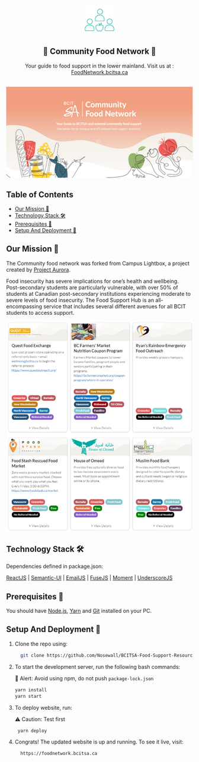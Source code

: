 <!-- Using README template from: https://github.com/othneildrew/Best-README-Template -->

<!-- PROJECT LOGO -->
<br />
<p align="center">
  <a href="https://github.com/Nosewall/BCITSA-Food-Support-Resource-Hub">
    <img src="images/Wellness Icons_Community Food Network_03.png" alt="Community Food nedtwork icon" width="80" height="80">
  </a>

  <h2 align="center">🍍 Community Food Network 🍍</h2>
  <p align="center">
    Your guide to food support in the lower mainland. Visit us at : 
    <a href="https://foodnetwork.bcitsa.ca/">FoodNetwork.bcitsa.ca</a>
    <br />
    <br />
  </p>
</p>

![Homepage preview](/images/homepage.png)

## Table of Contents

- [Our Mission 🧠](#our-mission-)
- [Technology Stack 🛠️](#technology-stack-%EF%B8%8F)
- [Prerequisites 🍪](#prerequisites-)
- [Setup And Deployment 🔧](#setup-and-deployment-)

## Our Mission 🧠

The Community food network was forked from Campus Lightbox, a project created by [Project Aurora](https://www.projectaurora.ca/).

Food insecurity has severe implications for one’s health and wellbeing. Post-secondary students are particularly vulnerable, with over 50% of students at Canadian post-secondary institutions experiencing moderate to severe levels of food insecurity. The Food Support Hub is an all-encompassing service that includes several different avenues for all BCIT students to access support.

![Cards preview](/images/cards.png)

## Technology Stack 🛠️

Dependencies defined in package.json:

[ReactJS](https://reactjs.org/)
| [Semantic-UI](https://react.semantic-ui.com/)
| [EmailJS](https://www.emailjs.com/)
| [FuseJS](https://fusejs.io/)
| [Moment](https://momentjs.com/)
| [UnderscoreJS](https://underscorejs.org/)

## Prerequisites 🍪

You should have [Node.js](https://nodejs.org/en/), [Yarn](https://classic.yarnpkg.com/en/docs/install/) and [Git](https://git-scm.com/) installed on your PC.

## Setup And Deployment 🔧

1. Clone the repo using:

   ```bash
     git clone https://github.com/Nosewall/BCITSA-Food-Support-Resource-Hub
   ```

2. To start the development server, run the following bash commands:

   🚨 Alert: Avoid using npm, do not push `package-lock.json`

   ```bash
   yarn install
   yarn start
   ```

3. To deploy website, run:

   ⚠️ Caution: Test first

   ```bash
    yarn deploy
   ```

4. Congrats! The updated website is up and running. To see it live, visit:

   ```https
     https://foodnetwork.bcitsa.ca
   ```
